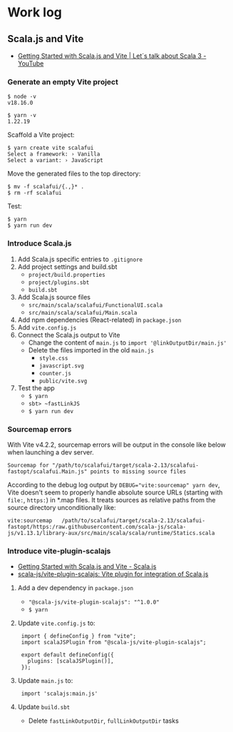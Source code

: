 # Work log

## Scala.js and Vite

* [Getting Started with Scala\.js and Vite \| Let´s talk about Scala 3 \- YouTube](https://www.youtube.com/watch?v=dv7fPmgFTNA)

### Generate an empty Vite project

```shell
$ node -v
v18.16.0

$ yarn -v
1.22.19
```

Scaffold a Vite project:
```shell
$ yarn create vite scalafui
Select a framework: › Vanilla
Select a variant: › JavaScript
```

Move the generated files to the top directory:
```shell
$ mv -f scalafui/{.,}* .
$ rm -rf scalafui
```

Test:
```shell
$ yarn
$ yarn run dev
```

### Introduce Scala.js

1. Add Scala.js specific entries to `.gitignore`
2. Add project settings and build.sbt
    * `project/build.properties`
    * `project/plugins.sbt`
    * `build.sbt`
3. Add Scala.js source files
    * `src/main/scala/scalafui/FunctionalUI.scala`
    * `src/main/scala/scalafui/Main.scala`
4. Add npm dependencies (React-related) in `package.json`
5. Add `vite.config.js`
6. Connect the Scala.js output to Vite
    * Change the content of `main.js` to `import '@linkOutputDir/main.js'`
    * Delete the files imported in the old `main.js`
        * `style.css`
        * `javascript.svg`
        * `counter.js`
        * `public/vite.svg`
7. Test the app
    * `$ yarn`
    * `sbt> ~fastLinkJS`
    * `$ yarn run dev`

### Sourcemap errors 

With Vite v4.2.2, sourcemap errors will be output in the console like below when launching a dev server.

```
Sourcemap for "/path/to/scalafui/target/scala-2.13/scalafui-fastopt/scalafui.Main.js" points to missing source files
```

According to the debug log output by `DEBUG="vite:sourcemap" yarn dev`, Vite doesn't seem to properly handle absolute source URLs (starting with `file:`, `https:`) in *.map files. It treats sources as relative paths from the source directory unconditionally like:

```
vite:sourcemap   /path/to/scalafui/target/scala-2.13/scalafui-fastopt/https:/raw.githubusercontent.com/scala-js/scala-js/v1.13.1/library-aux/src/main/scala/scala/runtime/Statics.scala
```

### Introduce vite-plugin-scalajs

* [Getting Started with Scala\.js and Vite \- Scala\.js](https://www.scala-js.org/doc/tutorial/scalajs-vite.html)
* [scala\-js/vite\-plugin\-scalajs: Vite plugin for integration of Scala\.js](https://github.com/scala-js/vite-plugin-scalajs)

1. Add a dev dependency in `package.json`
    * `"@scala-js/vite-plugin-scalajs": "^1.0.0"`
    * `$ yarn`

2. Update `vite.config.js` to:

        import { defineConfig } from "vite";
        import scalaJSPlugin from "@scala-js/vite-plugin-scalajs";

        export default defineConfig({
          plugins: [scalaJSPlugin()],
        });

3. Update `main.js` to:

        import 'scalajs:main.js'

4. Update `build.sbt`
     * Delete `fastLinkOutputDir`, `fullLinkOutputDir` tasks
